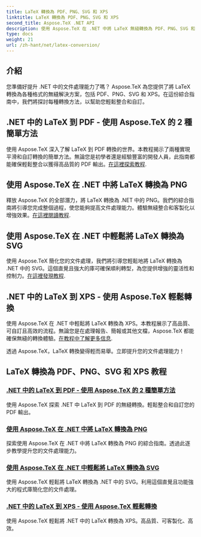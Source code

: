 ```yaml
---
title: LaTeX 轉換為 PDF、PNG、SVG 和 XPS
linktitle: LaTeX 轉換為 PDF、PNG、SVG 和 XPS
second_title: Aspose.TeX .NET API
description: 使用 Aspose.TeX 在 .NET 中將 LaTeX 無縫轉換為 PDF、PNG、SVG 和 XPS。輕鬆整合客製化的高品質 PDF 輸出。
type: docs
weight: 21
url: /zh-hant/net/latex-conversion/
---
```

## 介紹

您準備好提升 .NET 中的文件處理能力了嗎？ Aspose.TeX 為您提供了將 LaTeX 轉換為各種格式的無縫解決方案，包括 PDF、PNG、SVG 和 XPS。在這份綜合指南中，我們將探討每種轉換方法，以幫助您輕鬆整合和自訂。

## .NET 中的 LaTeX 到 PDF - 使用 Aspose.TeX 的 2 種簡單方法

使用 Aspose.TeX 深入了解 LaTeX 到 PDF 轉換的世界。本教程揭示了兩種實現平滑和自訂轉換的簡單方法。無論您是初學者還是經驗豐富的開發人員，此指南都能確保輕鬆整合以獲得高品質的 PDF 輸出。[在這裡探索教程](./to-pdf/).

## 使用 Aspose.TeX 在 .NET 中將 LaTeX 轉換為 PNG

釋放 Aspose.TeX 的全部潛力，將 LaTeX 轉換為 .NET 中的 PNG。我們的綜合指南將引導您完成整個過程，使您能夠提高文件處理能力。體驗無縫整合和客製化以增強效果。[在這裡閱讀教程](./to-png/).

## 使用 Aspose.TeX 在 .NET 中輕鬆將 LaTeX 轉換為 SVG

使用 Aspose.TeX 簡化您的文件處理，我們將引導您輕鬆地將 LaTeX 轉換為 .NET 中的 SVG。這個直覺且強大的庫可確保順利轉型，為您提供增強的靈活性和控制力。[在這裡發現教程](./to-svg/).

## .NET 中的 LaTeX 到 XPS - 使用 Aspose.TeX 輕鬆轉換

使用 Aspose.TeX 在 .NET 中輕鬆將 LaTeX 轉換為 XPS。本教程展示了高品質、可自訂且高效的流程。無論您是在處理報告、簡報或其他文檔，Aspose.TeX 都能確保無縫的轉換體驗。[在教程中了解更多信息](./to-xps/).

透過 Aspose.TeX，LaTeX 轉換變得輕而易舉。立即提升您的文件處理能力！
## LaTeX 轉換為 PDF、PNG、SVG 和 XPS 教程
### [.NET 中的 LaTeX 到 PDF - 使用 Aspose.TeX 的 2 種簡單方法](./to-pdf/)
使用 Aspose.TeX 探索 .NET 中 LaTeX 到 PDF 的無縫轉換。輕鬆整合和自訂您的 PDF 輸出。
### [使用 Aspose.TeX 在 .NET 中將 LaTeX 轉換為 PNG](./to-png/)
探索使用 Aspose.TeX 在 .NET 中將 LaTeX 轉換為 PNG 的綜合指南。透過此逐步教學提升您的文件處理能力。
### [使用 Aspose.TeX 在 .NET 中輕鬆將 LaTeX 轉換為 SVG](./to-svg/)
使用 Aspose.TeX 輕鬆將 LaTeX 轉換為 .NET 中的 SVG。利用這個直覺且功能強大的程式庫簡化您的文件處理。
### [.NET 中的 LaTeX 到 XPS - 使用 Aspose.TeX 輕鬆轉換](./to-xps/)
使用 Aspose.TeX 輕鬆將 .NET 中的 LaTeX 轉換為 XPS。高品質、可客製化、高效。